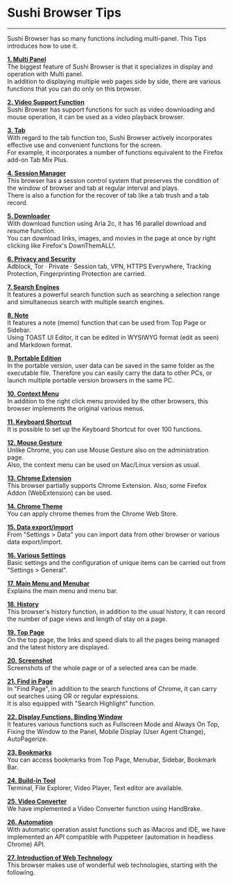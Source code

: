 # Sushi Browser Tips  

*****

Sushi Browser has so many functions including multi-panel.
This Tips introduces how to use it.

[**1. Multi Panel**](docs/multi-panel.md)  
The biggest feature of Sushi Browser is that it specializes in display and operation with Multi panel.  
In addition to displaying multiple web pages side by side, there are various functions that you can do only on this browser.

[**2. Video Support Function**](docs/video.md)  
Sushi Browser has support functions for such as video downloading and mouse operation,
it can be used as a video playback browser.  

[**3. Tab**](docs/tab.md)  
With regard to the tab function too, Sushi Browser actively incorporates effective use and convenient functions for the screen.   
For example, it incorporates a number of functions equivalent to the Firefox add-on Tab Mix Plus.  

[**4. Session Manager**](docs/session-manager.md)  
This browser has a session control system that preserves the condition of the window of browser and tab at regular interval and plays.  
There is also a function for the recover of tab like a tab trush and a tab record.  

[**5. Downloader**](docs/downloader.md)  
With download function using Aria 2c, it has 16 parallel download and resume function.  
You can download links, images, and movies in the page at once by right clicking like Firefox's DownThemALL!. 

[**6. Privacy and Security**](docs/privacy-and-security.md)  
Adblock, Tor · Private · Session tab, VPN, HTTPS Everywhere, Tracking Protection, Fingerprinting Protection are carried.  

[**7. Search Engines**](docs/search-engine.md)  
It features a powerful search function such as searching a selection range and simultaneous search with multiple search engines.  

[**8. Note**](docs/note.md)  
It features a note (memo) function that can be used from Top Page or Sidebar.  
Using TOAST UI Editor, it can be edited in WYSIWYG format (edit as seen) and Markdown format.

[**9. Portable Edition**](docs/portable-edtion.md)  
In the portable version, user data can be saved in the same folder as the executable file.
Therefore you can easily carry the data to other PCs, or launch multiple portable version browsers in the same PC.  

[**10. Context Menu**](docs/context-menu.md)  
In addition to the right click menu provided by the other browsers, this browser implements the original various menus.

[**11. Keyboard Shortcut**](docs/keyboard-shortcuts.md)  
It is possible to set up the Keyboard Shortcut for over 100 functions.

[**12. Mouse Gesture**](docs/mouse-gesture.md)  
Unlike Chrome, you can use Mouse Gesture also on the administration page.   
Also, the context menu can be used on Mac/Linux version as usual.

[**13. Chrome Extension**](docs/chrome-extension.md)  
This browser partially supports Chrome Extension. Also, some Firefox Addon (WebExtension) can be used.  

[**14. Chrome Theme**](docs/chrome-theme.md)  
You can apply chrome themes from the Chrome Web Store.

[**15. Data export/import**](docs/data-export-and-import.md)  
From "Settings > Data" you can import data from other browser or various data export/import.

[**16. Various Settings**](docs/various-settings.md)  
Basic settings and the configuration of unique items can be carried out from "Settings > General". 

[**17. Main Menu and Menubar**](docs/menu-and-bar.md)  
Explains the main menu and menu bar. 

[**18. History**](docs/history.md)  
This browser's history function, in addition to the usual history, it can record the number of page views and length of stay on a page.

[**19. Top Page**](docs/top-page.md)  
On the top page, the links and speed dials to all the pages being managed and the latest history are displayed.

[**20. Screenshot**](docs/screenshot.md)  
Screenshots of the whole page or of a selected area can be made.

[**21. Find in Page**](docs/find-in-page.md)  
In "Find Page", in addition to the search functions of Chrome, it can carry out searches using OR or regular expressions.   
It is also equipped with "Search Highlight" function. 

[**22. Display Functions, Binding Window**](docs/display-switching-and-bind-window.md)    
It features various functions such as Fullscreen Mode and Always On Top, Fixing the Window to the Panel, Mobile Display (User Agent Change), AutoPagerize.

[**23. Bookmarks**](docs/bookmarks.md)  
You can access bookmarks from Top Page, Menubar, Sidebar, Bookmark Bar.

[**24. Build-in Tool**](docs/build-in-tools.md)  
Terminal, File Explorer, Video Player, Text editor are available.

[**25. Video Converter**](docs/video-converter.md)  
We have implemented a Video Converter function using HandBrake.

[**26. Automation**](docs/automation.md)  
With automatic operation assist functions such as iMacros and IDE,
we have implemented an API compatible with Puppeteer (automation in headless Chrome) API.

[**27. Introduction of Web Technology**](docs/web-technology.md)  
This browser makes use of wonderful web technologies, starting with the following. 
